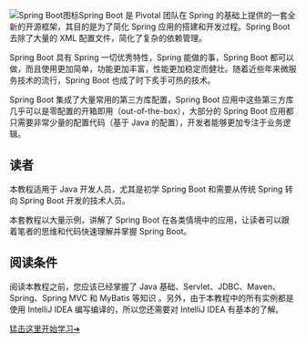 ![Spring Boot图标](http://c.biancheng.net/uploads/allimg/210726/1-210H61631514X.png)Spring Boot 是 Pivotal 团队在 Spring 的基础上提供的一套全新的开源框架，其目的是为了简化 Spring 应用的搭建和开发过程。Spring Boot 去除了大量的 XML 配置文件，简化了复杂的依赖管理。

Spring Boot 具有 Spring 一切优秀特性，Spring 能做的事，Spring Boot 都可以做，而且使用更加简单，功能更加丰富，性能更加稳定而健壮。随着近些年来微服务技术的流行，Spring Boot 也成了时下炙手可热的技术。

Spring Boot 集成了大量常用的第三方库配置，Spring Boot 应用中这些第三方库几乎可以是零配置的开箱即用（out-of-the-box），大部分的 Spring Boot 应用都只需要非常少量的配置代码（基于 Java 的配置），开发者能够更加专注于业务逻辑。  

## 读者

本教程适用于 Java 开发人员，尤其是初学 Spring Boot 和需要从传统 Spring 转向 Spring Boot 开发的技术人员。

本套教程以大量示例，讲解了 Spring Boot 在各类情境中的应用，让读者可以跟着笔者的思维和代码快速理解并掌握 Spring Boot。

## 阅读条件

阅读本教程之前，您应该已经掌握了 Java 基础、Servlet、JDBC、Maven、Spring、Spring MVC 和 MyBatis 等知识 。另外，由于本教程中的所有实例都是使用 IntelliJ IDEA 编写编译的，所以您还需要对 IntelliJ IDEA 有基本的了解。

[猛击这里开始学习➜](http://c.biancheng.net/spring_boot/overview.html)
